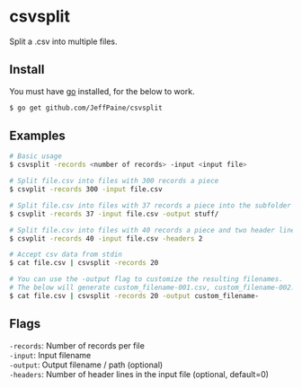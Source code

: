 # csvsplit

Split a .csv into multiple files.

## Install
You must have [go](https://golang.org/) installed, for the below to work.
```bash
$ go get github.com/JeffPaine/csvsplit
```

## Examples
```bash
# Basic usage
$ csvsplit -records <number of records> -input <input file>

# Split file.csv into files with 300 records a piece
$ csvplit -records 300 -input file.csv

# Split file.csv into files with 37 records a piece into the subfolder 'stuff'
$ csvplit -records 37 -input file.csv -output stuff/

# Split file.csv into files with 40 records a piece and two header lines
$ csvplit -records 40 -input file.csv -headers 2

# Accept csv data from stdin
$ cat file.csv | csvsplit -records 20

# You can use the -output flag to customize the resulting filenames.
# The below will generate custom_filename-001.csv, custom_filename-002.csv, etc.
$ cat file.csv | csvsplit -records 20 -output custom_filename-
```

## Flags
`-records`: Number of records per file  
`-input`: Input filename  
`-output`: Output filename / path (optional)  
`-headers`: Number of header lines in the input file (optional, default=0)

